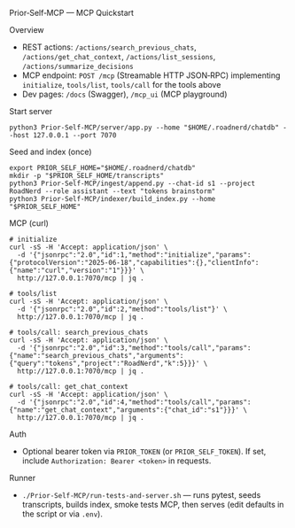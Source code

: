 Prior‑Self‑MCP — MCP Quickstart

Overview
- REST actions: `/actions/search_previous_chats`, `/actions/get_chat_context`, `/actions/list_sessions`, `/actions/summarize_decisions`
- MCP endpoint: `POST /mcp` (Streamable HTTP JSON‑RPC) implementing `initialize`, `tools/list`, `tools/call` for the tools above
- Dev pages: `/docs` (Swagger), `/mcp_ui` (MCP playground)

Start server
```
python3 Prior-Self-MCP/server/app.py --home "$HOME/.roadnerd/chatdb" --host 127.0.0.1 --port 7070
```

Seed and index (once)
```
export PRIOR_SELF_HOME="$HOME/.roadnerd/chatdb"
mkdir -p "$PRIOR_SELF_HOME/transcripts"
python3 Prior-Self-MCP/ingest/append.py --chat-id s1 --project RoadNerd --role assistant --text "tokens brainstorm"
python3 Prior-Self-MCP/indexer/build_index.py --home "$PRIOR_SELF_HOME"
```

MCP (curl)
```
# initialize
curl -sS -H 'Accept: application/json' \
  -d '{"jsonrpc":"2.0","id":1,"method":"initialize","params":{"protocolVersion":"2025-06-18","capabilities":{},"clientInfo":{"name":"curl","version":"1"}}}' \
  http://127.0.0.1:7070/mcp | jq .

# tools/list
curl -sS -H 'Accept: application/json' \
  -d '{"jsonrpc":"2.0","id":2,"method":"tools/list"}' \
  http://127.0.0.1:7070/mcp | jq .

# tools/call: search_previous_chats
curl -sS -H 'Accept: application/json' \
  -d '{"jsonrpc":"2.0","id":3,"method":"tools/call","params":{"name":"search_previous_chats","arguments":{"query":"tokens","project":"RoadNerd","k":5}}}' \
  http://127.0.0.1:7070/mcp | jq .

# tools/call: get_chat_context
curl -sS -H 'Accept: application/json' \
  -d '{"jsonrpc":"2.0","id":4,"method":"tools/call","params":{"name":"get_chat_context","arguments":{"chat_id":"s1"}}}' \
  http://127.0.0.1:7070/mcp | jq .
```

Auth
- Optional bearer token via `PRIOR_TOKEN` (or `PRIOR_SELF_TOKEN`). If set, include `Authorization: Bearer <token>` in requests.

Runner
- `./Prior-Self-MCP/run-tests-and-server.sh` — runs pytest, seeds transcripts, builds index, smoke tests MCP, then serves (edit defaults in the script or via `.env`).


